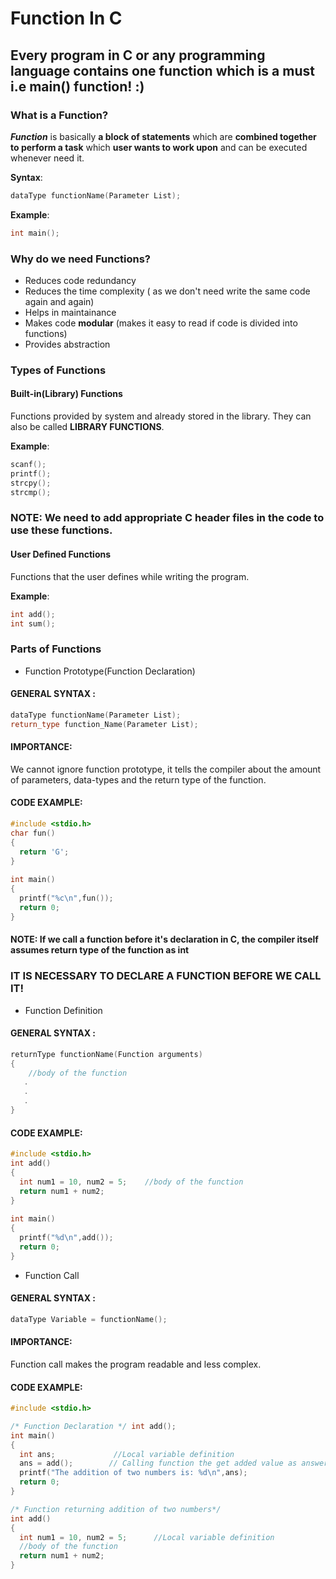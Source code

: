 # Function In C

## Every program in C or any programming language contains one function which is a must i.e main() function! :)

### What is a Function?
**_Function_** is basically **a block of statements** which are **combined together to perform a task** which **user wants to work upon** and can be executed whenever need it.
  
**Syntax**:
  
``` cpp
dataType functionName(Parameter List);
```

**Example**:
  
``` cpp
int main();
```

### Why do we need Functions?
- Reduces code redundancy
- Reduces the time complexity ( as we don't need write the same code again and again)
- Helps in maintainance
- Makes code **modular** (makes it easy to read if code is divided into functions)
- Provides abstraction

### Types of Functions
#### Built-in(Library) Functions
Functions provided by system and already stored in the library. They can also be called **LIBRARY FUNCTIONS**.    

**Example**: 

``` cpp
scanf();                        
printf();                              
strcpy();                             
strcmp();
``` 

### NOTE: We need to add appropriate C header files in the code to use these functions.
                                                             
#### User Defined Functions
Functions that the user defines while writing the program.

**Example**:
 
``` cpp                               
int add();
int sum();                               
``` 

### Parts of Functions
- Function Prototype(Function Declaration)

#### GENERAL SYNTAX :
 
``` cpp
dataType functionName(Parameter List); 
return_type function_Name(Parameter List);                               
``` 

#### IMPORTANCE:
We cannot ignore function prototype, it tells the compiler about the amount of parameters, data-types and the return type of the function.
                               
#### CODE EXAMPLE:
                               
``` cpp
#include <stdio.h>
char fun()
{
  return 'G';
}
                               
int main()
{
  printf("%c\n",fun());
  return 0;
}                               
 ```
                                  
 #### NOTE: If we call a function before it's declaration in C, the compiler itself assumes return type of the function as **int**
 ### IT IS NECESSARY TO DECLARE A FUNCTION BEFORE WE CALL IT!
                                
- Function Definition

#### GENERAL SYNTAX :

``` cpp
returnType functionName(Function arguments)
{
    //body of the function
   .
   .
   .
}
```
                                                              
#### CODE EXAMPLE:
                               
``` cpp
#include <stdio.h>
int add()
{
  int num1 = 10, num2 = 5;    //body of the function
  return num1 + num2; 
}
                               
int main()
{
  printf("%d\n",add());
  return 0;
}                               
```

- Function Call

#### GENERAL SYNTAX :

``` cpp
dataType Variable = functionName();
```
                                                              
#### IMPORTANCE:
Function call makes the program readable and less complex.
                               
#### CODE EXAMPLE:
                               
``` cpp                                
#include <stdio.h>

/* Function Declaration */ int add();                               
int main()
{
  int ans;             //Local variable definition
  ans = add();        // Calling function the get added value as answer
  printf("The addition of two numbers is: %d\n",ans);
  return 0;
} 

/* Function returning addition of two numbers*/                               
int add()
{
  int num1 = 10, num2 = 5;      //Local variable definition
  //body of the function
  return num1 + num2; 
}           
```                             
